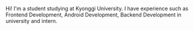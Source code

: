 Hi! I'm a student studying at Kyonggi University. I have experience such as Frontend Development, Android Development, Backend Development in university and intern.
